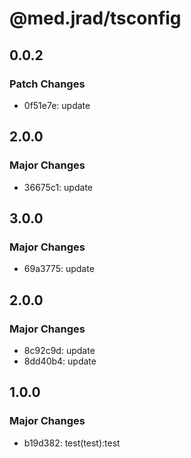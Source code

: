 # @med.jrad/tsconfig

## 0.0.2

### Patch Changes

- 0f51e7e: update

## 2.0.0

### Major Changes

- 36675c1: update

## 3.0.0

### Major Changes

- 69a3775: update

## 2.0.0

### Major Changes

- 8c92c9d: update
- 8dd40b4: update

## 1.0.0

### Major Changes

- b19d382: test(test):test
